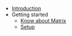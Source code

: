 * [Introduction](./)
* Getting started
  * [Know about Matrix](./Getting_started/about)
  * [Setup](./Getting_started/setup)
